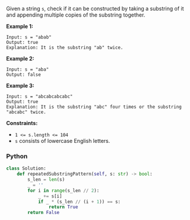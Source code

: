 Given a string  `s`, check if it can be constructed by taking a substring of it and appending multiple copies of the substring together.

**Example 1:**
```
Input: s = "abab"
Output: true
Explanation: It is the substring "ab" twice.
```

**Example 2:**
```
Input: s = "aba"
Output: false
```

**Example 3:**
```
Input: s = "abcabcabcabc"
Output: true
Explanation: It is the substring "abc" four times or the substring "abcabc" twice.
```

**Constraints:**
-   `1 <= s.length <= 104`
-   `s`  consists of lowercase English letters.


### Python
```python
class Solution:
    def repeatedSubstringPattern(self, s: str) -> bool:
        s_len = len(s)
        _ = ''
        for i in range(s_len // 2):
            _ += s[i]
            if _ * (s_len // (i + 1)) == s:
                return True
        return False
```